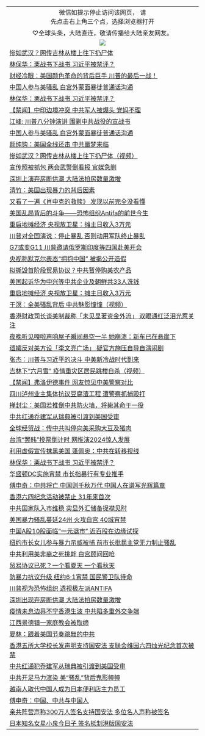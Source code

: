 
 <table>
    <tr>
    <td colspan="2" align="center">微信如提示停止访问该网页， 请<br/>先点击右上角三个点，选择浏览器打开</td>
  </tr>
  <tr>
<td colspan="2" align="center">
♡全球头条，大陆直连，敬请传播给大陆亲友网友。
 </td>
</tr>

 <tr>
    <td colspan="2" align=center><img src="https://cdn.jsdelivr.net/gh/gyoupiodf/im1/%E7%BD%91%E9%97%A8%E6%96%B0%E9%97%BB1.jpg"></td>
 </tr>
<tr><td colspan="2" align="left"><a href="https://d2ussvvbz02fvz.cloudfront.net/?name=c1179095&key=yxcfwotsahekrvct&from=gy1">惨如武汉？网传吉林从楼上往下扔尸体</a></td></tr>
<tr><td colspan="2" align="left"><a href="https://d2ussvvbz02fvz.cloudfront.net/?name=c1179016&key=yxcfwotsahekrvct&from=gy1">林保华：栗战书下战书 习近平被禁评？</a></td></tr>
<tr><td colspan="2" align="left"><a href="https://d2ussvvbz02fvz.cloudfront.net/?name=c1179075&key=yxcfwotsahekrvct&from=gy1">财经冷眼：美国颜色革命的背后巨手 川普的最后一战！</a></td></tr>
<tr><td colspan="2" align="left"><a href="https://d2ussvvbz02fvz.cloudfront.net/?name=c1179093&key=yxcfwotsahekrvct&from=gy1">中国人参与美骚乱 白宫外蒙面暴徒普通话沟通</a></td></tr>
<tr><td colspan="2" align="left"><a href="https://d2ussvvbz02fvz.cloudfront.net/?name=c1179040&key=yxcfwotsahekrvct&from=gy1">林保华：栗战书下战书  习近平被禁评？</a></td></tr>
<tr><td colspan="2" align="left"><a href="https://d2ussvvbz02fvz.cloudfront.net/?name=c1179101&key=yxcfwotsahekrvct&from=gy1">【禁闻】中印边境冲突 中共军人被爆头 党妈不理</a></td></tr>
<tr><td colspan="2" align="left"><a href="https://d2ussvvbz02fvz.cloudfront.net/?name=c1179073&key=yxcfwotsahekrvct&from=gy1">江峰: 川普八分钟演讲  围剿中共战役的宣战书</a></td></tr>
<tr><td colspan="2" align="left"><a href="https://d2ussvvbz02fvz.cloudfront.net/?name=c1179039&key=yxcfwotsahekrvct&from=gy1">中国人参与美骚乱  白宫外蒙面暴徒普通话沟通</a></td></tr>
<tr><td colspan="2" align="left"><a href="https://d2ussvvbz02fvz.cloudfront.net/?name=c1179043&key=yxcfwotsahekrvct&from=gy1">颜纯钩：美国全线还击 中共噩梦来临</a></td></tr>
<tr><td colspan="2" align="left"><a href="https://d2ussvvbz02fvz.cloudfront.net/?name=c1179058&key=yxcfwotsahekrvct&from=gy1">惨如武汉？网传吉林从楼上往下扔尸体（视频）</a></td></tr>
<tr><td colspan="2" align="left"><a href="https://d2ussvvbz02fvz.cloudfront.net/?name=c1179102&key=yxcfwotsahekrvct&from=gy1">宣传照被抓包 两会武警倒看报 官媒急删</a></td></tr>
<tr><td colspan="2" align="left"><a href="https://d2ussvvbz02fvz.cloudfront.net/?name=c1179086&key=yxcfwotsahekrvct&from=gy1">深圳上演弃房断供潮 大陆法拍房数量激增</a></td></tr>
<tr><td colspan="2" align="left"><a href="https://d2ussvvbz02fvz.cloudfront.net/?name=c1179118&key=yxcfwotsahekrvct&from=gy1">清竹：美国出现暴力的背后因素</a></td></tr>
<tr><td colspan="2" align="left"><a href="https://d2ussvvbz02fvz.cloudfront.net/?name=c1179059&key=yxcfwotsahekrvct&from=gy1">又看了一遍《肖申克的救赎》 发现以前完全没看懂</a></td></tr>
<tr><td colspan="2" align="left"><a href="https://d2ussvvbz02fvz.cloudfront.net/?name=c1179098&key=yxcfwotsahekrvct&from=gy1">美国乱局背后的斗争——恐怖组织Antifa的前世今生</a></td></tr>
<tr><td colspan="2" align="left"><a href="https://d2ussvvbz02fvz.cloudfront.net/?name=c1179092&key=yxcfwotsahekrvct&from=gy1">重启地摊经济 央视放卫星：摊主日收入3万元</a></td></tr>
<tr><td colspan="2" align="left"><a href="https://d2ussvvbz02fvz.cloudfront.net/?name=c1179119&key=yxcfwotsahekrvct&from=gy1">川普对全国演说：停止暴乱 否则动用军队终止暴乱</a></td></tr>
<tr><td colspan="2" align="left"><a href="https://d2ussvvbz02fvz.cloudfront.net/?name=c1179096&key=yxcfwotsahekrvct&from=gy1">G7或变G11 川普邀请俄罗斯印度等四国赴美开会</a></td></tr>
<tr><td colspan="2" align="left"><a href="https://d2ussvvbz02fvz.cloudfront.net/?name=c1179115&key=yxcfwotsahekrvct&from=gy1">央视称默克尔表态“拥抱中国” 被揭公开造假</a></td></tr>
<tr><td colspan="2" align="left"><a href="https://d2ussvvbz02fvz.cloudfront.net/?name=c1179116&key=yxcfwotsahekrvct&from=gy1">拟撕毁首阶段贸易协议？中共暂停购美农产品</a></td></tr>
<tr><td colspan="2" align="left"><a href="https://d2ussvvbz02fvz.cloudfront.net/?name=c1179051&key=yxcfwotsahekrvct&from=gy1">美国起诉华为中兴等中共企业及朝鲜共33人洗钱</a></td></tr>
<tr><td colspan="2" align="left"><a href="https://d2ussvvbz02fvz.cloudfront.net/?name=c1179057&key=yxcfwotsahekrvct&from=gy1">重启地摊经济 央视放卫星：摊主日收入3万元</a></td></tr>
<tr><td colspan="2" align="left"><a href="https://d2ussvvbz02fvz.cloudfront.net/?name=c1179003&key=yxcfwotsahekrvct&from=gy1">于溟：全美骚乱背后  中共魅影憧憧（视频）</a></td></tr>
<tr><td colspan="2" align="left"><a href="https://d2ussvvbz02fvz.cloudfront.net/?name=c1179022&key=yxcfwotsahekrvct&from=gy1">香港财政司长谈美制裁称「未见显著资金外流」 双眼通红泛泪光惹关注</a></td></tr>
<tr><td colspan="2" align="left"><a href="https://d2ussvvbz02fvz.cloudfront.net/?name=c1179062&key=yxcfwotsahekrvct&from=gy1">夜晚听见嘎啦声响屋子瞬间悬空一半 她崩溃：新车已在悬崖下</a></td></tr>
<tr><td colspan="2" align="left"><a href="https://d2ussvvbz02fvz.cloudfront.net/?name=c1179083&key=yxcfwotsahekrvct&from=gy1">遗孀反对美方设「李文亮广场」 疑官方施压自导自演闹剧</a></td></tr>
<tr><td colspan="2" align="left"><a href="https://d2ussvvbz02fvz.cloudfront.net/?name=c1179114&key=yxcfwotsahekrvct&from=gy1">张杰：川普与习近平的决斗  中美新冷战时代到来</a></td></tr>
<tr><td colspan="2" align="left"><a href="https://d2ussvvbz02fvz.cloudfront.net/?name=c1179042&key=yxcfwotsahekrvct&from=gy1">吉林下“六月雪”  疫情重灾区居民跳楼自杀（视频）</a></td></tr>
<tr><td colspan="2" align="left"><a href="https://d2ussvvbz02fvz.cloudfront.net/?name=c1179103&key=yxcfwotsahekrvct&from=gy1">【禁闻】弗洛伊德事件 网友惊见中美警察对比</a></td></tr>
<tr><td colspan="2" align="left"><a href="https://d2ussvvbz02fvz.cloudfront.net/?name=c1179107&key=yxcfwotsahekrvct&from=gy1">四川泸州业主集体抗议豆腐渣工程 遭警察抓捕殴打</a></td></tr>
<tr><td colspan="2" align="left"><a href="https://d2ussvvbz02fvz.cloudfront.net/?name=c1179056&key=yxcfwotsahekrvct&from=gy1">掸封尘：美国若推倒中共防火墙，将毙其命于一役</a></td></tr>
<tr><td colspan="2" align="left"><a href="https://d2ussvvbz02fvz.cloudfront.net/?name=c1179081&key=yxcfwotsahekrvct&from=gy1">中共红通乔建军从瑞典被引渡到美国受审</a></td></tr>
<tr><td colspan="2" align="left"><a href="https://d2ussvvbz02fvz.cloudfront.net/?name=c1179030&key=yxcfwotsahekrvct&from=gy1">全球经贸战：传中共叫停向美采购大豆及猪肉</a></td></tr>
<tr><td colspan="2" align="left"><a href="https://d2ussvvbz02fvz.cloudfront.net/?name=c1179071&key=yxcfwotsahekrvct&from=gy1">台湾“罢韩”投票倒计时 网推演2024惊人发展</a></td></tr>
<tr><td colspan="2" align="left"><a href="https://d2ussvvbz02fvz.cloudfront.net/?name=c1179091&key=yxcfwotsahekrvct&from=gy1">利用虚假宣传抹黑美国 蓬佩奥：中共在转移视线</a></td></tr>
<tr><td colspan="2" align="left"><a href="https://d2ussvvbz02fvz.cloudfront.net/?name=c1179135&key=yxcfwotsahekrvct&from=gy1">林保华：栗战书下战书 习近平被禁评？</a></td></tr>
<tr><td colspan="2" align="left"><a href="https://d2ussvvbz02fvz.cloudfront.net/?name=c1179105&key=yxcfwotsahekrvct&from=gy1">华盛顿DC实施宵禁 市长指暴行有专业推手</a></td></tr>
<tr><td colspan="2" align="left"><a href="https://d2ussvvbz02fvz.cloudfront.net/?name=c1179055&key=yxcfwotsahekrvct&from=gy1">傅申奇：中共将亡  中国则千秋万代  中国人在谱写光辉篇章</a></td></tr>
<tr><td colspan="2" align="left"><a href="https://d2ussvvbz02fvz.cloudfront.net/?name=c1179078&key=yxcfwotsahekrvct&from=gy1">香港六四纪念活动被禁止 31年来首次</a></td></tr>
<tr><td colspan="2" align="left"><a href="https://d2ussvvbz02fvz.cloudfront.net/?name=c1179028&key=yxcfwotsahekrvct&from=gy1">中共国家队入市维稳 突显外汇储备捉襟见肘</a></td></tr>
<tr><td colspan="2" align="left"><a href="https://d2ussvvbz02fvz.cloudfront.net/?name=c1179089&key=yxcfwotsahekrvct&from=gy1">美国暴力骚乱蔓延24州 火攻白宫 40城宵禁</a></td></tr>
<tr><td colspan="2" align="left"><a href="https://d2ussvvbz02fvz.cloudfront.net/?name=c1179088&key=yxcfwotsahekrvct&from=gy1">中国A股10股面临“一元退市” 近百股在边缘试探</a></td></tr>
<tr><td colspan="2" align="left"><a href="https://d2ussvvbz02fvz.cloudfront.net/?name=c1179090&key=yxcfwotsahekrvct&from=gy1">纽约市长女儿参与暴力示威被捕 前市长批民主党无力制止骚乱</a></td></tr>
<tr><td colspan="2" align="left"><a href="https://d2ussvvbz02fvz.cloudfront.net/?name=c1179025&key=yxcfwotsahekrvct&from=gy1">中共利用美非裔之死挑衅 白宫顾问回呛</a></td></tr>
<tr><td colspan="2" align="left"><a href="https://d2ussvvbz02fvz.cloudfront.net/?name=c1179076&key=yxcfwotsahekrvct&from=gy1">贸易协议已死？一个看夏天 一个看秋天</a></td></tr>
<tr><td colspan="2" align="left"><a href="https://d2ussvvbz02fvz.cloudfront.net/?name=c1179106&key=yxcfwotsahekrvct&from=gy1">防暴力抗议升级 纽约6·1宵禁 国民警卫队待命</a></td></tr>
<tr><td colspan="2" align="left"><a href="https://d2ussvvbz02fvz.cloudfront.net/?name=c1179094&key=yxcfwotsahekrvct&from=gy1">川普视为恐怖组织 透视极左派ANTIFA</a></td></tr>
<tr><td colspan="2" align="left"><a href="https://d2ussvvbz02fvz.cloudfront.net/?name=c1179053&key=yxcfwotsahekrvct&from=gy1">深圳出现弃房断供潮 大陆法拍房数量激增</a></td></tr>
<tr><td colspan="2" align="left"><a href="https://d2ussvvbz02fvz.cloudfront.net/?name=c1179010&key=yxcfwotsahekrvct&from=gy1">疫情未息边界不宁香港生波 中共陷多重外交争端</a></td></tr>
<tr><td colspan="2" align="left"><a href="https://d2ussvvbz02fvz.cloudfront.net/?name=c1179087&key=yxcfwotsahekrvct&from=gy1">江西景德镇一家庭教会被取缔</a></td></tr>
<tr><td colspan="2" align="left"><a href="https://d2ussvvbz02fvz.cloudfront.net/?name=c1179004&key=yxcfwotsahekrvct&from=gy1">夏林：跟着美国节奏跳舞的中共</a></td></tr>
<tr><td colspan="2" align="left"><a href="https://d2ussvvbz02fvz.cloudfront.net/?name=c1179065&key=yxcfwotsahekrvct&from=gy1">香港五所大学校长发声明支持国安法 支联会维园六四烛光纪念首次被禁</a></td></tr>
<tr><td colspan="2" align="left"><a href="https://d2ussvvbz02fvz.cloudfront.net/?name=c1179024&key=yxcfwotsahekrvct&from=gy1">中共红通犯乔建军从瑞典被引渡到美国受审</a></td></tr>
<tr><td colspan="2" align="left"><a href="https://d2ussvvbz02fvz.cloudfront.net/?name=c1179084&key=yxcfwotsahekrvct&from=gy1">中共开足马力渲染 美“骚乱”背后鬼影幢幢</a></td></tr>
<tr><td colspan="2" align="left"><a href="https://d2ussvvbz02fvz.cloudfront.net/?name=c1179120&key=yxcfwotsahekrvct&from=gy1">越南人取代中国人成为日本便利店主力员工</a></td></tr>
<tr><td colspan="2" align="left"><a href="https://d2ussvvbz02fvz.cloudfront.net/?name=c1179017&key=yxcfwotsahekrvct&from=gy1">傅申奇：中国、中共与中国人</a></td></tr>
<tr><td colspan="2" align="left"><a href="https://d2ussvvbz02fvz.cloudfront.net/?name=c1179077&key=yxcfwotsahekrvct&from=gy1">亲共阵营声称300万人签名支持国安法 多位名人声称被签名</a></td></tr>
<tr><td colspan="2" align="left"><a href="https://d2ussvvbz02fvz.cloudfront.net/?name=c1179036&key=yxcfwotsahekrvct&from=gy1">日本知名女星小泉今日子 签名抵制港版国安法</a></td></tr>

</table>
